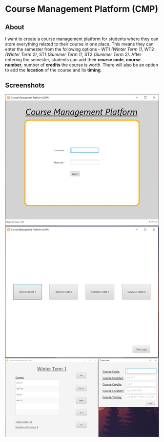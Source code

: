 # Course Management Platform (CMP)

About
-----------------------------------------------------

I want to create a course management platform for students where they can 
store everything related to their course in one place. This means they can 
enter the semester from the following options - WT1 _(Winter Term 1)_, 
WT2 _(Winter Term 2)_, ST1 _(Summer Term 1)_, ST2 _(Summer Term 2)_. After 
entering the semester, students can add their **course code**, **course number**, 
number of **credits** the course is worth. There will also be an option to add
the **location** of the course and its **timing**.


Screenshots
-----------------------------------------------------
![Login Page](https://github.com/keshavg45/Course-Management-Platform/blob/master/screenshots/1.JPG)
![Home Page](https://github.com/keshavg45/Course-Management-Platform/blob/master/screenshots/2.JPG)
![Term Page](https://github.com/keshavg45/Course-Management-Platform/blob/master/screenshots/3.JPG)
